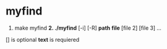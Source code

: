 # myfind
1. make myfind
**2. ./myfind** [-i] [-R] **path** **file** [file 2] [file 3] ...

[] is optional
**text** is requiered 